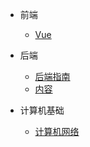 
- 前端
    - [Vue](FrontSide/README.md)
- 后端
    - [后端指南](AfterSide/guide.md)
    - [内容](AfterSide/README.md)

- 计算机基础
    - [计算机网络](docs/ComputerNetwork/Introduction/Readme.md)
    
